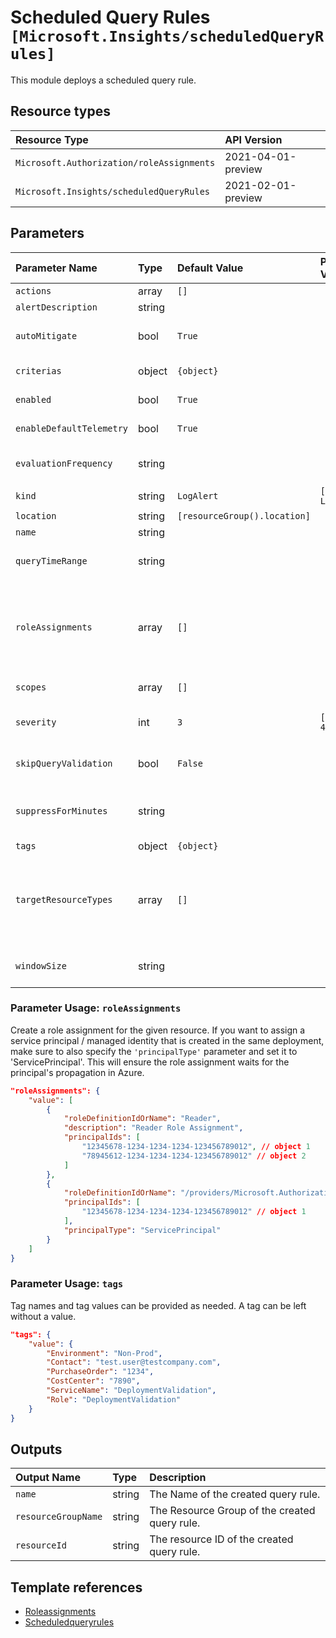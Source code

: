 # Scheduled Query Rules `[Microsoft.Insights/scheduledQueryRules]`

This module deploys a scheduled query rule.

## Resource types

| Resource Type | API Version |
| :-- | :-- |
| `Microsoft.Authorization/roleAssignments` | 2021-04-01-preview |
| `Microsoft.Insights/scheduledQueryRules` | 2021-02-01-preview |

## Parameters

| Parameter Name | Type | Default Value | Possible Values | Description |
| :-- | :-- | :-- | :-- | :-- |
| `actions` | array | `[]` |  | Optional. Actions to invoke when the alert fires. |
| `alertDescription` | string |  |  | Optional. The description of the scheduled query rule. |
| `autoMitigate` | bool | `True` |  | Optional. The flag that indicates whether the alert should be automatically resolved or not. Relevant only for rules of the kind LogAlert. |
| `criterias` | object | `{object}` |  | Optional. The rule criteria that defines the conditions of the scheduled query rule. |
| `enabled` | bool | `True` |  | Optional. The flag which indicates whether this scheduled query rule is enabled. |
| `enableDefaultTelemetry` | bool | `True` |  | Optional. Enable telemetry via the Customer Usage Attribution ID (GUID). |
| `evaluationFrequency` | string |  |  | Optional. How often the scheduled query rule is evaluated represented in ISO 8601 duration format. Relevant and required only for rules of the kind LogAlert. |
| `kind` | string | `LogAlert` | `[LogAlert, LogToMetric]` | Optional. Indicates the type of scheduled query rule. |
| `location` | string | `[resourceGroup().location]` |  | Optional. Location for all resources. |
| `name` | string |  |  | Required. The name of the Alert. |
| `queryTimeRange` | string |  |  | Optional. If specified (in ISO 8601 duration format) then overrides the query time range. Relevant only for rules of the kind LogAlert. |
| `roleAssignments` | array | `[]` |  | Optional. Array of role assignment objects that contain the 'roleDefinitionIdOrName' and 'principalId' to define RBAC role assignments on this resource. In the roleDefinitionIdOrName attribute, you can provide either the display name of the role definition, or its fully qualified ID in the following format: '/providers/Microsoft.Authorization/roleDefinitions/c2f4ef07-c644-48eb-af81-4b1b4947fb11' |
| `scopes` | array | `[]` |  | Required. The list of resource IDs that this scheduled query rule is scoped to. |
| `severity` | int | `3` | `[0, 1, 2, 3, 4]` | Optional. Severity of the alert. Should be an integer between [0-4]. Value of 0 is severest. Relevant and required only for rules of the kind LogAlert. |
| `skipQueryValidation` | bool | `False` |  | Optional. The flag which indicates whether the provided query should be validated or not. Relevant only for rules of the kind LogAlert. |
| `suppressForMinutes` | string |  |  | Optional. Mute actions for the chosen period of time (in ISO 8601 duration format) after the alert is fired. If set, autoMitigate must be disabled.Relevant only for rules of the kind LogAlert. |
| `tags` | object | `{object}` |  | Optional. Tags of the resource. |
| `targetResourceTypes` | array | `[]` |  | Optional. List of resource type of the target resource(s) on which the alert is created/updated. For example if the scope is a resource group and targetResourceTypes is Microsoft.Compute/virtualMachines, then a different alert will be fired for each virtual machine in the resource group which meet the alert criteria. Relevant only for rules of the kind LogAlert |
| `windowSize` | string |  |  | Optional. The period of time (in ISO 8601 duration format) on which the Alert query will be executed (bin size). Relevant and required only for rules of the kind LogAlert. |

### Parameter Usage: `roleAssignments`

Create a role assignment for the given resource. If you want to assign a service principal / managed identity that is created in the same deployment, make sure to also specify the `'principalType'` parameter and set it to 'ServicePrincipal'. This will ensure the role assignment waits for the principal's propagation in Azure.

```json
"roleAssignments": {
    "value": [
        {
            "roleDefinitionIdOrName": "Reader",
            "description": "Reader Role Assignment",
            "principalIds": [
                "12345678-1234-1234-1234-123456789012", // object 1
                "78945612-1234-1234-1234-123456789012" // object 2
            ]
        },
        {
            "roleDefinitionIdOrName": "/providers/Microsoft.Authorization/roleDefinitions/c2f4ef07-c644-48eb-af81-4b1b4947fb11",
            "principalIds": [
                "12345678-1234-1234-1234-123456789012" // object 1
            ],
            "principalType": "ServicePrincipal"
        }
    ]
}
```

### Parameter Usage: `tags`

Tag names and tag values can be provided as needed. A tag can be left without a value.

```json
"tags": {
    "value": {
        "Environment": "Non-Prod",
        "Contact": "test.user@testcompany.com",
        "PurchaseOrder": "1234",
        "CostCenter": "7890",
        "ServiceName": "DeploymentValidation",
        "Role": "DeploymentValidation"
    }
}
```

## Outputs

| Output Name | Type | Description |
| :-- | :-- | :-- |
| `name` | string | The Name of the created query rule. |
| `resourceGroupName` | string | The Resource Group of the created query rule. |
| `resourceId` | string | The resource ID of the created query rule. |

## Template references

- [Roleassignments](https://docs.microsoft.com/en-us/azure/templates/Microsoft.Authorization/roleAssignments)
- [Scheduledqueryrules](https://docs.microsoft.com/en-us/azure/templates/Microsoft.Insights/2021-02-01-preview/scheduledQueryRules)
